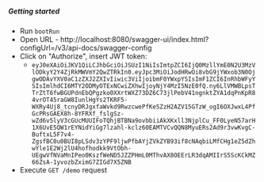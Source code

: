 ##### Getting started
* Run `bootRun`
* Open URL - http://localhost:8080/swagger-ui/index.html?configUrl=/v3/api-docs/swagger-config
* Click on "Authorize", insert JWT token:
    * `eyJ0eXAiOiJKV1QiLCJhbGciOiJSUzI1NiIsImtpZCI6IjQ0MzllYmE0N2U3MzVlODkyY2Y4ZjRkMWVmY2QwZTRkIn0.eyJpc3MiOiJodHRwOi8vbG9jYWxob3N0OjgwODAvYXV0aC1zZXJ2ZXIvIiwic3ViIjoibmF0YWxpYSIsImF1ZCI6InRhbWFyYSIsImlhdCI6MTY2ODMyOTExNCwiZXhwIjoyNjY4MzI5NzE0fQ.ny6LlVMWBLpsTTrZtT6fwBGUPdnEbQPgzko0XXrtWXZ73DZ6C73jlPebV41ngnktZYA1dqPnKpR84vrOT45raGW8IunlHgYs2TKRF5-WXRy4Uj8_tcnyDRJgxfaWvkd9RwzcwePfKeSZzH2AZV15GTzW_ogI6OXJwxL4PfGcPRsGAEX8h-8YFRXf_fslgSz-wZd6v5lyV3cGUcMUUIFoTQhjBTBNa9ovbbiiAkXKxll3NjplCu_FF0LyeN57arH1X6UvE5QW1rEYNidYiGg7lzahl-kclz60EAMTVCvQQN8MyuERs2Ad9r3vwKvgC-BuftxL5F7v4-ZgsfBC0u0BUI8pLSdv3zYPF9ljwPfbAYjZVkZYB93if8cNAqbiLMfCHg1eZ5dZhwYle1E2Wj2lU4hofhodkk9VtObh-UEgwVfNVaMnIPeo0KszfWeND5JZZPHmL0MThvAX8OEErLR3dqAMIIrS5ScKCkMZ66ZsA-1yvozbZximG7ZIGd7X5ZNB`
* Execute `GET /demo` request
